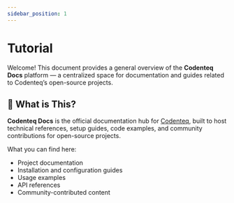 ```yaml
---
sidebar_position: 1
---
```


# Tutorial

Welcome! This document provides a general overview of the **Codenteq Docs** platform — a centralized space for documentation and guides related to Codenteq’s open-source projects.

## 📌 What is This?

**Codenteq Docs** is the official documentation hub for [Codenteq](https://codenteq.com), built to host technical references, setup guides, code examples, and community contributions for open-source projects.

What you can find here:

- Project documentation
- Installation and configuration guides
- Usage examples
- API references
- Community-contributed content